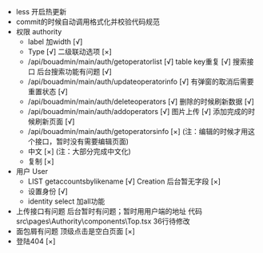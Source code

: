 - less 开启热更新
- commit的时候自动调用格式化并校验代码规范
- 权限  authority 
  - label 加width [√]
  - Type [√]
    二级联动选项  [×]
  - /api/bouadmin/main/auth/getoperatorlist       [√]
    table key重复 [√]
    搜索接口  后台搜索功能有问题                   [√]
  - /api/bouadmin/main/auth/updateoperatorinfo    [√]
    有弹窗的取消后需要重置状态  [√]
  - /api/bouadmin/main/auth/deleteoperators       [√]
    删除的时候刷新数据  [√]
  - /api/bouadmin/main/auth/addoperators           [√]
    图片上传 [√]
    添加完成的时候刷新页面 [√]
  - /api/bouadmin/main/auth/getoperatorsinfo      [×]
    (注：编辑的时候才用这个接口，暂时没有需要编辑页面)
  - 中文   [×]
    (注：大部分完成中文化)
  - 复制    [×]
- 用户 User
  - LIST    getaccountsbylikename    [√]
      Creation 后台暂无字段  [×]
  - 设置身份                       [√]
  - identity select 加all功能
- 上传接口有问题
  后台暂时有问题；暂时用用户端的地址 代码 src\pages\Authority\components\Top.tsx 36行待修改
- 面包屑有问题  顶级点击是空白页面   [×]
- 登陆404 [×]